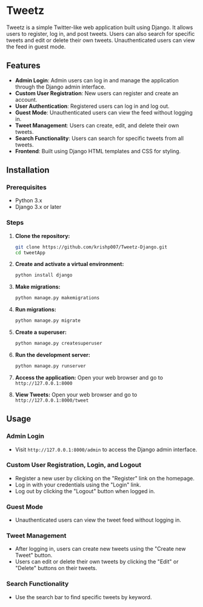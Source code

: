 # Tweetz

Tweetz is a simple Twitter-like web application built using Django. It allows users to register, log in, and post tweets. Users can also search for specific tweets and edit or delete their own tweets. Unauthenticated users can view the feed in guest mode.

## Features

- **Admin Login**: Admin users can log in and manage the application through the Django admin interface.
- **Custom User Registration**: New users can register and create an account.
- **User Authentication**: Registered users can log in and log out.
- **Guest Mode**: Unauthenticated users can view the feed without logging in.
- **Tweet Management**: Users can create, edit, and delete their own tweets.
- **Search Functionality**: Users can search for specific tweets from all tweets.
- **Frontend**: Built using Django HTML templates and CSS for styling.

## Installation

### Prerequisites

- Python 3.x
- Django 3.x or later

### Steps

1. **Clone the repository:**
   ```bash
   git clone https://github.com/krishp007/Tweetz-Django.git
   cd tweetApp
   ```

2. **Create and activate a virtual environment:**
   ```bash
   python install django
   ```

3. **Make migrations:**
   ```bash
   python manage.py makemigrations
   ```

4. **Run migrations:**
   ```bash
   python manage.py migrate
   ```

5. **Create a superuser:**
   ```bash
   python manage.py createsuperuser
   ```

6. **Run the development server:**
   ```bash
   python manage.py runserver
   ```

7. **Access the application:**
   Open your web browser and go to `http://127.0.0.1:8000`

8. **View Tweets:**
   Open your web browser and go to `http://127.0.0.1:8000/tweet`

## Usage

### Admin Login
- Visit `http://127.0.0.1:8000/admin` to access the Django admin interface.

### Custom User Registration, Login, and Logout
- Register a new user by clicking on the "Register" link on the homepage.
- Log in with your credentials using the "Login" link.
- Log out by clicking the "Logout" button when logged in.

### Guest Mode
- Unauthenticated users can view the tweet feed without logging in.

### Tweet Management
- After logging in, users can create new tweets using the "Create new Tweet" button.
- Users can edit or delete their own tweets by clicking the "Edit" or "Delete" buttons on their tweets.

### Search Functionality
- Use the search bar to find specific tweets by keyword.
